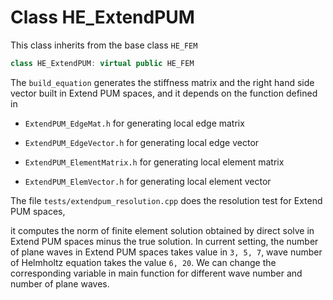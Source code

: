 # Class HE_ExtendPUM

This class inherits from the base class `HE_FEM`

```c++
class HE_ExtendPUM: virtual public HE_FEM
```

The `build_equation` generates the stiffness matrix and the right hand side vector built in Extend PUM spaces, and it depends on the function defined in 

- `ExtendPUM_EdgeMat.h` for generating local edge matrix

-  `ExtendPUM_EdgeVector.h` for generating local edge vector
- `ExtendPUM_ElementMatrix.h` for generating local element matrix
- `ExtendPUM_ElemVector.h` for generating local element vector

The file `tests/extendpum_resolution.cpp` does the resolution test for Extend PUM spaces,

it computes the norm of finite element solution obtained by direct solve in Extend PUM spaces minus the true solution. In current setting, the number of plane waves in Extend PUM spaces takes value in `3, 5, 7`,  wave number of Helmholtz equation takes the value `6, 20`. We can change the corresponding variable in main function for different wave number and number of plane waves.


